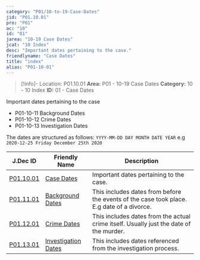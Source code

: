 ```yaml
---
category: "P01/10-to-19-Case-Dates"
jid: "P01.10.01"
pro: "P01"
ac: "10"
id: "01"
jarea: "10-19 Case Dates"
jcat: "10 Index"
desc: "Important dates pertaining to the case."
friendlyname: "Case Dates"
title: "index"
alias: "P01-10-01"
---
```

>[!info]- Location: P01.10.01
>**Area:** P01 - 10-19 Case Dates
>**Category:** 10 - 10 Index
>**ID:** 01 - Case Dates

Important dates pertaining to the case

- P01-10-11 Background Dates
- P01-10-12 Crime Dates
- P01-10-13 Investigation Dates

The dates are structured as follows: `YYYY-MM-DD DAY MONTH DATE YEAR` e.g `2020-12-25 Friday December 25th 2020`

| J.Dec ID                                                                                      | Friendly Name                                                                                           | Description                                                                               |
| --------------------------------------------------------------------------------------------- | ------------------------------------------------------------------------------------------------------- | ----------------------------------------------------------------------------------------- |
| [P01.10.01](index.md)                        | [Case Dates](index.md)                                 | Important dates pertaining to the case.                                                   |
| [P01.11.01](./11-Background-Dates/index.md)    | [Background Dates](./11-Background-Dates/index.md)       | This includes dates from before the events of the case took place. E.g date of a divorce. |
| [P01.12.01](./12-Crime-Dates/index.md)         | [Crime Dates](./12-Crime-Dates/index.md)                 | This includes dates from the actual crime itself. Usually just the date of the murder.    |
| [P01.13.01](./13-Investigation-Dates/index.md) | [Investigation Dates](./13-Investigation-Dates/index.md) | This includes dates referenced from the investigation process.                            |
